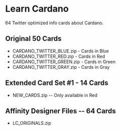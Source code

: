 # Learn Cardano
64 Twitter optimized info cards about Cardano. 

## Original 50 Cards
  - CARDANO_TWITTER_BLUE.zip - Cards in Blue
  - CARDANO_TWITTER_RED.zip - Cards in Red
  - CARDANO_TWITTER_GREEN.zip - Cards in Green
  - CARDANO_TWITTER_GRAY.zip - Cards in Gray

## Extended Card Set #1 - 14 Cards
- NEW_CARDS.zip -- Only available in Red

## Affinity Designer Files -- 64 Cards
- LC_ORIGINALS.zip
